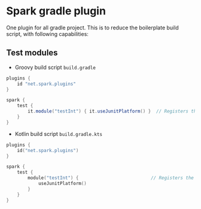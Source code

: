 # Spark gradle plugin

One plugin for all gradle project. This is to reduce the boilerplate build script, with following capabilities:

## Test modules

- Groovy build script `build.gradle`

```groovy
plugins {
    id "net.spark.plugins"
}

spark {
    test {
        it.module("testInt") { it.useJunitPlatform() }  // Registers the test module for dir src/testInt/java
    }
}
```

- Kotlin build script `build.gradle.kts`

```kotlin
plugins {
    id("net.spark.plugins")
}

spark {
    test {
        module("testInt") {                           // Registers the test module for dir src/testInt/java
            useJunitPlatform()
        }
    }
}
```
